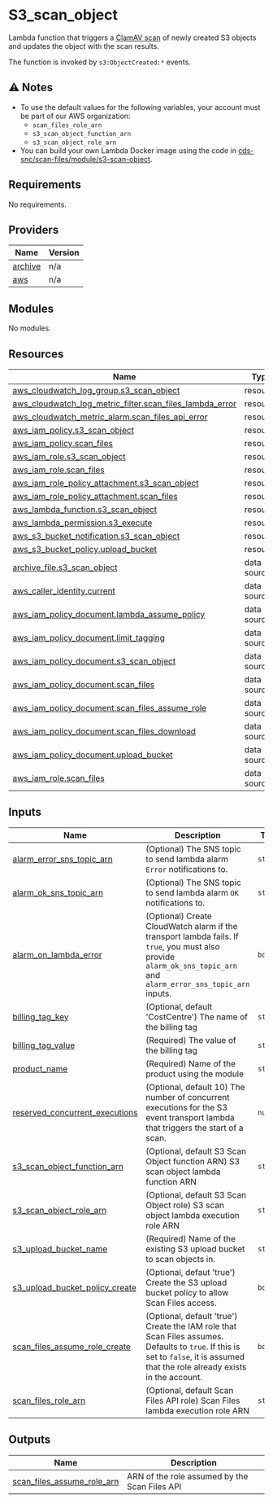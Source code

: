# S3\_scan\_object
Lambda function that triggers a [ClamAV scan](https://scan-files.alpha.canada.ca) of newly created S3 objects and updates the object with the scan results.

The function is invoked by `s3:ObjectCreated:*` events.

## ⚠️ Notes
- To use the default values for the following variables, your account must be part of our AWS organization:
   - `scan_files_role_arn`
   - `s3_scan_object_function_arn`
   - `s3_scan_object_role_arn`
- You can build your own Lambda Docker image using the code in [cds-snc/scan-files/module/s3-scan-object](https://github.com/cds-snc/scan-files/tree/main/module/s3-scan-object).

## Requirements

No requirements.

## Providers

| Name | Version |
|------|---------|
| <a name="provider_archive"></a> [archive](#provider\_archive) | n/a |
| <a name="provider_aws"></a> [aws](#provider\_aws) | n/a |

## Modules

No modules.

## Resources

| Name | Type |
|------|------|
| [aws_cloudwatch_log_group.s3_scan_object](https://registry.terraform.io/providers/hashicorp/aws/latest/docs/resources/cloudwatch_log_group) | resource |
| [aws_cloudwatch_log_metric_filter.scan_files_lambda_error](https://registry.terraform.io/providers/hashicorp/aws/latest/docs/resources/cloudwatch_log_metric_filter) | resource |
| [aws_cloudwatch_metric_alarm.scan_files_api_error](https://registry.terraform.io/providers/hashicorp/aws/latest/docs/resources/cloudwatch_metric_alarm) | resource |
| [aws_iam_policy.s3_scan_object](https://registry.terraform.io/providers/hashicorp/aws/latest/docs/resources/iam_policy) | resource |
| [aws_iam_policy.scan_files](https://registry.terraform.io/providers/hashicorp/aws/latest/docs/resources/iam_policy) | resource |
| [aws_iam_role.s3_scan_object](https://registry.terraform.io/providers/hashicorp/aws/latest/docs/resources/iam_role) | resource |
| [aws_iam_role.scan_files](https://registry.terraform.io/providers/hashicorp/aws/latest/docs/resources/iam_role) | resource |
| [aws_iam_role_policy_attachment.s3_scan_object](https://registry.terraform.io/providers/hashicorp/aws/latest/docs/resources/iam_role_policy_attachment) | resource |
| [aws_iam_role_policy_attachment.scan_files](https://registry.terraform.io/providers/hashicorp/aws/latest/docs/resources/iam_role_policy_attachment) | resource |
| [aws_lambda_function.s3_scan_object](https://registry.terraform.io/providers/hashicorp/aws/latest/docs/resources/lambda_function) | resource |
| [aws_lambda_permission.s3_execute](https://registry.terraform.io/providers/hashicorp/aws/latest/docs/resources/lambda_permission) | resource |
| [aws_s3_bucket_notification.s3_scan_object](https://registry.terraform.io/providers/hashicorp/aws/latest/docs/resources/s3_bucket_notification) | resource |
| [aws_s3_bucket_policy.upload_bucket](https://registry.terraform.io/providers/hashicorp/aws/latest/docs/resources/s3_bucket_policy) | resource |
| [archive_file.s3_scan_object](https://registry.terraform.io/providers/hashicorp/archive/latest/docs/data-sources/file) | data source |
| [aws_caller_identity.current](https://registry.terraform.io/providers/hashicorp/aws/latest/docs/data-sources/caller_identity) | data source |
| [aws_iam_policy_document.lambda_assume_policy](https://registry.terraform.io/providers/hashicorp/aws/latest/docs/data-sources/iam_policy_document) | data source |
| [aws_iam_policy_document.limit_tagging](https://registry.terraform.io/providers/hashicorp/aws/latest/docs/data-sources/iam_policy_document) | data source |
| [aws_iam_policy_document.s3_scan_object](https://registry.terraform.io/providers/hashicorp/aws/latest/docs/data-sources/iam_policy_document) | data source |
| [aws_iam_policy_document.scan_files](https://registry.terraform.io/providers/hashicorp/aws/latest/docs/data-sources/iam_policy_document) | data source |
| [aws_iam_policy_document.scan_files_assume_role](https://registry.terraform.io/providers/hashicorp/aws/latest/docs/data-sources/iam_policy_document) | data source |
| [aws_iam_policy_document.scan_files_download](https://registry.terraform.io/providers/hashicorp/aws/latest/docs/data-sources/iam_policy_document) | data source |
| [aws_iam_policy_document.upload_bucket](https://registry.terraform.io/providers/hashicorp/aws/latest/docs/data-sources/iam_policy_document) | data source |
| [aws_iam_role.scan_files](https://registry.terraform.io/providers/hashicorp/aws/latest/docs/data-sources/iam_role) | data source |

## Inputs

| Name | Description | Type | Default | Required |
|------|-------------|------|---------|:--------:|
| <a name="input_alarm_error_sns_topic_arn"></a> [alarm\_error\_sns\_topic\_arn](#input\_alarm\_error\_sns\_topic\_arn) | (Optional) The SNS topic to send lambda alarm `Error` notifications to. | `string` | `""` | no |
| <a name="input_alarm_ok_sns_topic_arn"></a> [alarm\_ok\_sns\_topic\_arn](#input\_alarm\_ok\_sns\_topic\_arn) | (Optional) The SNS topic to send lambda alarm `OK` notifications to. | `string` | `""` | no |
| <a name="input_alarm_on_lambda_error"></a> [alarm\_on\_lambda\_error](#input\_alarm\_on\_lambda\_error) | (Optional) Create CloudWatch alarm if the transport lambda fails.  If `true`, you must also provide `alarm_ok_sns_topic_arn` and `alarm_error_sns_topic_arn` inputs. | `bool` | `false` | no |
| <a name="input_billing_tag_key"></a> [billing\_tag\_key](#input\_billing\_tag\_key) | (Optional, default 'CostCentre') The name of the billing tag | `string` | `"CostCentre"` | no |
| <a name="input_billing_tag_value"></a> [billing\_tag\_value](#input\_billing\_tag\_value) | (Required) The value of the billing tag | `string` | n/a | yes |
| <a name="input_product_name"></a> [product\_name](#input\_product\_name) | (Required) Name of the product using the module | `string` | n/a | yes |
| <a name="input_reserved_concurrent_executions"></a> [reserved\_concurrent\_executions](#input\_reserved\_concurrent\_executions) | (Optional, default 10) The number of concurrent executions for the S3 event transport lambda that triggers the start of a scan. | `number` | `10` | no |
| <a name="input_s3_scan_object_function_arn"></a> [s3\_scan\_object\_function\_arn](#input\_s3\_scan\_object\_function\_arn) | (Optional, default S3 Scan Object function ARN) S3 scan object lambda function ARN | `string` | `"arn:aws:lambda:ca-central-1:806545929748:function:s3-scan-object"` | no |
| <a name="input_s3_scan_object_role_arn"></a> [s3\_scan\_object\_role\_arn](#input\_s3\_scan\_object\_role\_arn) | (Optional, default S3 Scan Object role) S3 scan object lambda execution role ARN | `string` | `"arn:aws:iam::806545929748:role/s3-scan-object"` | no |
| <a name="input_s3_upload_bucket_name"></a> [s3\_upload\_bucket\_name](#input\_s3\_upload\_bucket\_name) | (Required) Name of the existing S3 upload bucket to scan objects in. | `string` | n/a | yes |
| <a name="input_s3_upload_bucket_policy_create"></a> [s3\_upload\_bucket\_policy\_create](#input\_s3\_upload\_bucket\_policy\_create) | (Optional, defaut 'true') Create the S3 upload bucket policy to allow Scan Files access. | `bool` | `true` | no |
| <a name="input_scan_files_assume_role_create"></a> [scan\_files\_assume\_role\_create](#input\_scan\_files\_assume\_role\_create) | (Optional, default 'true') Create the IAM role that Scan Files assumes.  Defaults to `true`.  If this is set to `false`, it is assumed that the role already exists in the account. | `bool` | `true` | no |
| <a name="input_scan_files_role_arn"></a> [scan\_files\_role\_arn](#input\_scan\_files\_role\_arn) | (Optional, default Scan Files API role) Scan Files lambda execution role ARN | `string` | `"arn:aws:iam::806545929748:role/scan-files-api"` | no |

## Outputs

| Name | Description |
|------|-------------|
| <a name="output_scan_files_assume_role_arn"></a> [scan\_files\_assume\_role\_arn](#output\_scan\_files\_assume\_role\_arn) | ARN of the role assumed by the Scan Files API |
